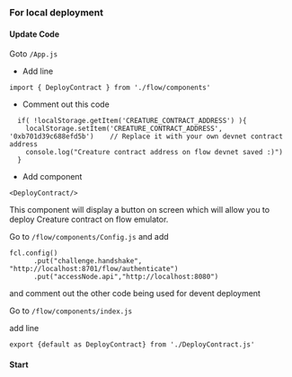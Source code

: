 
### For local deployment 

#### Update Code

Goto `/App.js` 

* Add line
```
import { DeployContract } from './flow/components'  
```

* Comment out this code 
```
  if( !localStorage.getItem('CREATURE_CONTRACT_ADDRESS') ){
    localStorage.setItem('CREATURE_CONTRACT_ADDRESS', '0xb701d39c688efd5b')    // Replace it with your own devnet contract address 
    console.log("Creature contract address on flow devnet saved :)")
  }
```

* Add component
```
<DeployContract/>
```
This component will display a button on screen which will allow you to deploy Creature contract on flow emulator.

Go to `/flow/components/Config.js` and add
```
fcl.config()
      .put("challenge.handshake", "http://localhost:8701/flow/authenticate")
      .put("accessNode.api","http://localhost:8080")
```
and comment out the other code being used for devent deployment

Go to `/flow/components/index.js`

add line
```
export {default as DeployContract} from './DeployContract.js'
```



#### Start

